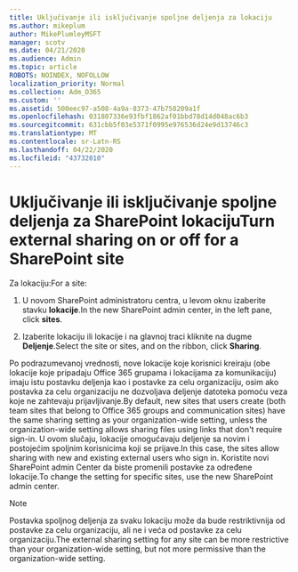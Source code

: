 ```yaml
---
title: Uključivanje ili isključivanje spoljne deljenja za lokaciju
ms.author: mikeplum
author: MikePlumleyMSFT
manager: scotv
ms.date: 04/21/2020
ms.audience: Admin
ms.topic: article
ROBOTS: NOINDEX, NOFOLLOW
localization_priority: Normal
ms.collection: Adm_O365
ms.custom: ''
ms.assetid: 500eec97-a508-4a9a-8373-47b758209a1f
ms.openlocfilehash: 031807336e93fbf1862af01bbd78d14d048ac6b3
ms.sourcegitcommit: 631cbb5f03e5371f0995e976536d24e9d13746c3
ms.translationtype: MT
ms.contentlocale: sr-Latn-RS
ms.lasthandoff: 04/22/2020
ms.locfileid: "43732010"
---
```

# <a name="turn-external-sharing-on-or-off-for-a-sharepoint-site"></a><span data-ttu-id="4bd7f-102">Uključivanje ili isključivanje spoljne deljenja za SharePoint lokaciju</span><span class="sxs-lookup"><span data-stu-id="4bd7f-102">Turn external sharing on or off for a SharePoint site</span></span>

<span data-ttu-id="4bd7f-103">Za lokaciju:</span><span class="sxs-lookup"><span data-stu-id="4bd7f-103">For a site:</span></span>
  
1. <span data-ttu-id="4bd7f-104">U novom SharePoint administratoru centra, u levom oknu izaberite stavku **lokacije**.</span><span class="sxs-lookup"><span data-stu-id="4bd7f-104">In the new SharePoint admin center, in the left pane, click **sites**.</span></span>
    
2. <span data-ttu-id="4bd7f-105">Izaberite lokaciju ili lokacije i na glavnoj traci kliknite na dugme **Deljenje**.</span><span class="sxs-lookup"><span data-stu-id="4bd7f-105">Select the site or sites, and on the ribbon, click **Sharing**.</span></span>
    
<span data-ttu-id="4bd7f-106">Po podrazumevanoj vrednosti, nove lokacije koje korisnici kreiraju (obe lokacije koje pripadaju Office 365 grupama i lokacijama za komunikaciju) imaju istu postavku deljenja kao i postavke za celu organizaciju, osim ako postavka za celu organizaciju ne dozvoljava deljenje datoteka pomoću veza koje ne zahtevaju prijavljivanje.</span><span class="sxs-lookup"><span data-stu-id="4bd7f-106">By default, new sites that users create (both team sites that belong to Office 365 groups and communication sites) have the same sharing setting as your organization-wide setting, unless the organization-wide setting allows sharing files using links that don't require sign-in.</span></span> <span data-ttu-id="4bd7f-107">U ovom slučaju, lokacije omogućavaju deljenje sa novim i postojećim spoljnim korisnicima koji se prijave.</span><span class="sxs-lookup"><span data-stu-id="4bd7f-107">In this case, the sites allow sharing with new and existing external users who sign in.</span></span> <span data-ttu-id="4bd7f-108">Koristite novi SharePoint admin Center da biste promenili postavke za određene lokacije.</span><span class="sxs-lookup"><span data-stu-id="4bd7f-108">To change the setting for specific sites, use the new SharePoint admin center.</span></span>
  
> [!NOTE]
> <span data-ttu-id="4bd7f-109">Postavka spoljnog deljenja za svaku lokaciju može da bude restriktivnija od postavke za celu organizaciju, ali ne i veća od postavke za celu organizaciju.</span><span class="sxs-lookup"><span data-stu-id="4bd7f-109">The external sharing setting for any site can be more restrictive than your organization-wide setting, but not more permissive than the organization-wide setting.</span></span> 
  

